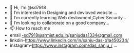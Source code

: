 - 👋 Hi, I’m @sd7918
- 👀 I’m interested in Designing and devloved website ...
- 🌱 I’m currently learning Web devlovment,Cyber Security...
- 💞️ I’m looking to collaborate on a good company...
- 📫 How to reach me 
- email -sd7918@srmist.edu.in/sanjudas1334@gmail.com
- linkdin-https://www.linkedin.com/in/sanju-das-b1a450234/
- instagram-https://www.instagram.com/das_sanju_/ ...

<!---
sd7918/sd7918 is a ✨ special ✨ repository because its `README.md` (this file) appears on your GitHub profile.
You can click the Preview link to take a look at your changes.
--->
